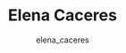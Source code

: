 ---
# this is autogenerated: do not edit
title: Elena Caceres
author: elena_caceres
layout: author-bio
jobtitle: Grad Student; NSF Fellow; HHMI Gilliam Fellow
bio: bioinformatics
type: member
header:
  teaser: /assets/images/people/bio-caceres.jpg
papers: 
    - title: A Simple Representation of Three-Dimensional Molecular Structure
      excerpt: __J Med Chem__. 2017 Sep 14. Axen SD, Huang XP, Caceres EL, Gendelev L, Roth BL, Keiser MJ.
      link: "/publications/"

---